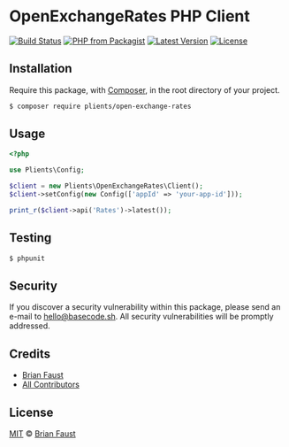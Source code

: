 # OpenExchangeRates PHP Client

[![Build Status](https://img.shields.io/travis/plients/OpenExchangeRates-PHP-Client/master.svg?style=flat-square)](https://travis-ci.org/plients/OpenExchangeRates-PHP-Client)
[![PHP from Packagist](https://img.shields.io/packagist/php-v/plients/openexchangerates.svg?style=flat-square)]()
[![Latest Version](https://img.shields.io/github/release/plients/OpenExchangeRates-PHP-Client.svg?style=flat-square)](https://github.com/plients/OpenExchangeRates-PHP-Client/releases)
[![License](https://img.shields.io/packagist/l/plients/OpenExchangeRates-PHP-Client.svg?style=flat-square)](https://packagist.org/packages/plients/OpenExchangeRates-PHP-Client)

## Installation

Require this package, with [Composer](https://getcomposer.org/), in the root directory of your project.

``` bash
$ composer require plients/open-exchange-rates
```

## Usage

``` php
<?php

use Plients\Config;

$client = new Plients\OpenExchangeRates\Client();
$client->setConfig(new Config(['appId' => 'your-app-id']));

print_r($client->api('Rates')->latest());
```

## Testing

``` bash
$ phpunit
```

## Security

If you discover a security vulnerability within this package, please send an e-mail to hello@basecode.sh. All security vulnerabilities will be promptly addressed.

## Credits

- [Brian Faust](https://github.com/faustbrian)
- [All Contributors](../../contributors)

## License

[MIT](LICENSE) © [Brian Faust](https://basecode.sh)
